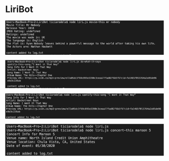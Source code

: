 # LiriBot

![alt text](images/Movie.png)

![alt text](images/DoWhatItSays.png)

![alt text](images/Spotify.png)

![alt text](images/Concert.png)

